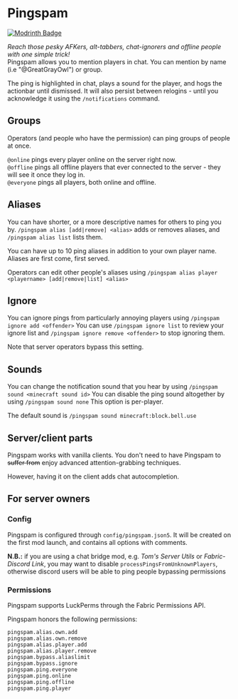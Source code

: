 # Pingspam
[![Modrinth Badge](https://waffle.coffee/modrinth/pingspam/downloads)](https://modrinth.com/mod/pingspam)

*Reach those pesky AFKers, alt-tabbers, chat-ignorers and offline people with one simple trick!*  
Pingspam allows you to mention players in chat. You can mention by name (i.e "@GreatGrayOwl") or group.

The ping is highlighted in chat, plays a sound for the player, and hogs the actionbar until dismissed.
It will also persist between relogins - until you acknowledge it using the `/notifications` command.

## Groups
Operators (and people who have the permission) can ping groups of people at once.

`@online` pings every player online on the server right now.  
`@offline` pings all offline players that ever connected to the server - they will see it once they log in.  
`@everyone` pings all players, both online and offline.

## Aliases
You can have shorter, or a more descriptive names for others to ping you by.
`/pingspam alias [add|remove] <alias>` adds or removes aliases, and `/pingspam alias list` lists them.

You can have up to 10 ping aliases in addition to your own player name. Aliases are first come, first served.

Operators can edit other people's aliases using `/pingspam alias player <playername> [add|remove|list] <alias>`

## Ignore
You can ignore pings from particularly annoying players using `/pingspam ignore add <offender>`
You can use `/pingspam ignore list` to review your ignore list and `/pingspam ignore remove <offender>` to stop ignoring them.

Note that server operators bypass this setting.

## Sounds

You can change the notification sound that you hear by using `/pingspam sound <minecraft sound id>`
You can disable the ping sound altogether by using `/pingspam sound none`
This option is per-player.

The default sound is `/pingspam sound minecraft:block.bell.use`

## Server/client parts

Pingspam works with vanilla clients. You don't need to have Pingspam to ~~suffer from~~ enjoy advanced attention-grabbing techniques.

However, having it on the client adds chat autocompletion.

## For server owners 

### Config

Pingspam is configured through `config/pingspam.json5`.
It will be created on the first mod launch, and contains all options with comments.

**N.B.:** if you are using a chat bridge mod, e.g. *Tom's Server Utils* or *Fabric-Discord Link*, you may want to disable `processPingsFromUnknownPlayers`, otherwise discord users will be able to ping people bypassing permissions

### Permissions 
Pingspam supports LuckPerms through the Fabric Permissions API.

Pingspam honors the following permissions:
```
pingspam.alias.own.add
pingspam.alias.own.remove
pingspam.alias.player.add
pingspam.alias.player.remove
pingspam.bypass.aliaslimit
pingspam.bypass.ignore
pingspam.ping.everyone
pingspam.ping.online
pingspam.ping.offline
pingspam.ping.player 
```

